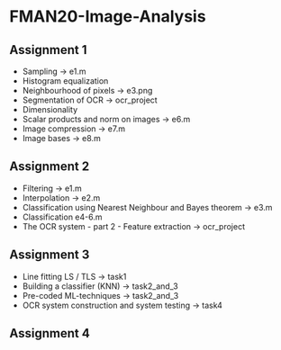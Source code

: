 # FMAN20-Image-Analysis

## Assignment 1
- Sampling -> e1.m
- Histogram equalization
- Neighbourhood of pixels -> e3.png
- Segmentation of OCR -> ocr_project
- Dimensionality
- Scalar products and norm on images -> e6.m
- Image compression -> e7.m
- Image bases -> e8.m

## Assignment 2
- Filtering   -> e1.m
- Interpolation -> e2.m
- Classification using Nearest Neighbour and Bayes theorem -> e3.m
- Classification e4-6.m
- The OCR system - part 2 - Feature extraction -> ocr_project


## Assignment 3
- Line fitting LS / TLS -> task1
- Building a classifier (KNN) -> task2_and_3
- Pre-coded ML-techniques -> task2_and_3
- OCR system construction and system testing -> task4

## Assignment 4
